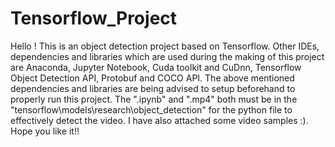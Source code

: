 # Tensorflow_Project

Hello ! This is an object detection project based on Tensorflow. Other IDEs, dependencies and libraries which are used during the making of this project are Anaconda, Jupyter
Notebook, Cuda toolkit and CuDnn, Tensorflow Object Detection API, Protobuf and COCO API. The above mentioned dependencies and libraries are being advised to setup beforehand
to properly run this project. The ".ipynb" and ".mp4" both must be in the "tensorflow\models\research\object_detection" for the python file to effectively detect the video. 
I have also attached some video samples :). Hope you like it!!
